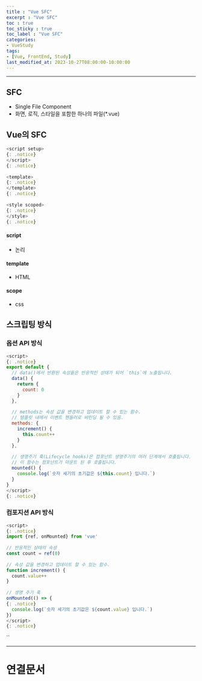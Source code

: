 ```yaml
---
title : "Vue SFC"
excerpt : "Vue SFC"
toc : true
toc_sticky : true
toc_label : "Vue SFC"
categories:
- VueStudy
tags:
- [Vue, FrontEnd, Study]
last_modified_at: 2023-10-27T08:00:00-10:00:00
---
```

  
---
  
## SFC
- Single File Component
- 화면, 로직, 스타일을 포함한 하나의 파일(\*.vue)
  
## Vue의 SFC
  
```javascript
<script setup>   
{: .notice}  
</script>   
{: .notice}  
  
<template>   
{: .notice}  
</template>   
{: .notice}  
  
<style scoped>   
{: .notice}  
</style> 
{: .notice}  
```
  
####  script
- 논리
  
#### template
- HTML
  
#### scope
- css
  
## 스크립팅 방식
  
### 옵션 API 방식
  
```javascript
<script>   
{: .notice}  
export default {  
  // data()에서 반환된 속성들은 반응적인 상태가 되어 `this`에 노출됩니다.  
  data() {  
    return {  
      count: 0  
    }  
  },  
  
  // methods는 속성 값을 변경하고 업데이트 할 수 있는 함수.  
  // 템플릿 내에서 이벤트 헨들러로 바인딩 될 수 있음.  
  methods: {  
    increment() {  
      this.count++  
    }  
  },  
  
  // 생명주기 훅(Lifecycle hooks)은 컴포넌트 생명주기의 여러 단계에서 호출됩니다.  
  // 이 함수는 컴포넌트가 마운트 된 후 호출됩니다.  
  mounted() {  
    console.log(`숫자 세기의 초기값은 ${this.count} 입니다.`)  
  }  
}  
</script> 
{: .notice}  
```
  
### 컴포지션 API 방식
  
```javascript
<script>   
{: .notice}  
import {ref, onMounted} from 'vue'  
  
// 반응적인 상태의 속성  
const count = ref(0)  
  
// 속성 값을 변경하고 업데이트 할 수 있는 함수.  
function increment() {  
  count.value++  
}  
  
// 생명 주기 훅  
onMounted(() => {   
{: .notice}  
  console.log(`숫자 세기의 초기값은 ${count.value} 입니다.`)  
})  
</script> 
{: .notice}  
```
``

---
  
# 연결문서
